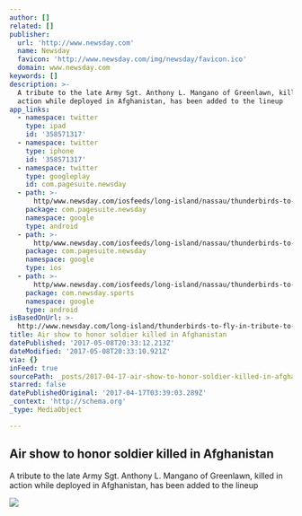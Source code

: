 ```yaml
---
author: []
related: []
publisher:
  url: 'http://www.newsday.com'
  name: Newsday
  favicon: 'http://www.newsday.com/img/newsday/favicon.ico'
  domain: www.newsday.com
keywords: []
description: >-
  A tribute to the late Army Sgt. Anthony L. Mangano of Greenlawn, killed in
  action while deployed in Afghanistan, has been added to the lineup
app_links:
  - namespace: twitter
    type: ipad
    id: '358571317'
  - namespace: twitter
    type: iphone
    id: '358571317'
  - namespace: twitter
    type: googleplay
    id: com.pagesuite.newsday
  - path: >-
      http/www.newsday.com/iosfeeds/long-island/nassau/thunderbirds-to-fly-in-tribute-to-soldier-at-bethpage-air-show-1.13459289
    package: com.pagesuite.newsday
    namespace: google
    type: android
  - path: >-
      http/www.newsday.com/iosfeeds/long-island/nassau/thunderbirds-to-fly-in-tribute-to-soldier-at-bethpage-air-show-1.13459289
    package: com.pagesuite.newsday
    namespace: google
    type: ios
  - path: >-
      http/www.newsday.com/iosfeeds/long-island/nassau/thunderbirds-to-fly-in-tribute-to-soldier-at-bethpage-air-show-1.13459289
    package: com.newsday.sports
    namespace: google
    type: android
isBasedOnUrl: >-
  http://www.newsday.com/long-island/thunderbirds-to-fly-in-tribute-to-soldier-at-bethpage-air-show-1.13459289
title: Air show to honor soldier killed in Afghanistan
datePublished: '2017-05-08T20:33:12.213Z'
dateModified: '2017-05-08T20:33:10.921Z'
via: {}
inFeed: true
sourcePath: _posts/2017-04-17-air-show-to-honor-soldier-killed-in-afghanistan.md
starred: false
datePublishedOriginal: '2017-04-17T03:39:03.289Z'
_context: 'http://schema.org'
_type: MediaObject

---
```

<article style=""><h1>Air show to honor soldier killed in Afghanistan</h1><p>A tribute to the late Army Sgt. Anthony L. Mangano of Greenlawn, killed in action while deployed in Afghanistan, has been added to the lineup</p><img src="https://cdn.newsday.com/polopoly_fs/1.13459288.1492121713!/httpImage/image.jpeg_gen/derivatives/landscape_1280/image.jpeg" /></article>